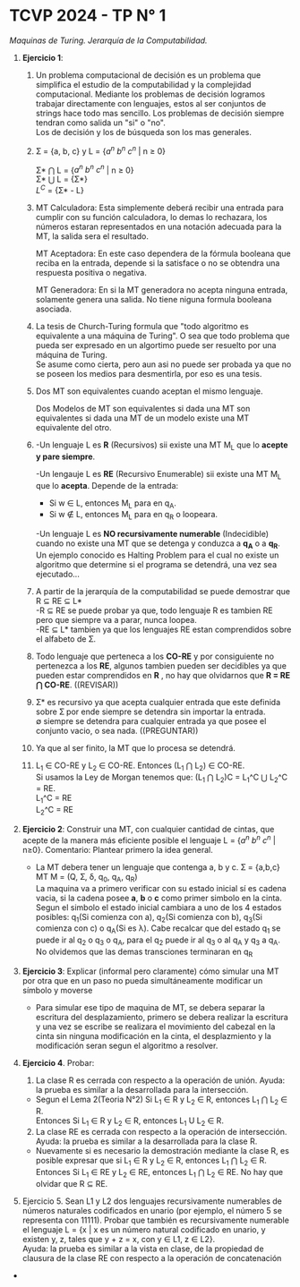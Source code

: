 # TCVP 2024 - TP N° 1 #

_Maquinas de Turing. Jerarquía de la Computabilidad._

1. **Ejercicio 1**:
    1. Un problema computacional de decisión es un problema que simplifica el estudio de la
    computabilidad y la complejidad computacional. Mediante los problemas de decisión logramos
    trabajar directamente con lenguajes, estos al ser conjuntos de strings hace todo mas sencillo. Los problemas de decisión siempre tendran como salida un "si" o "no".\
    Los de decisión y los de búsqueda son los mas generales.

    2.  Ʃ = {a, b, c} y L = {$a^n$ $b^n$ $c^n$ | n ≥ 0} 

        Ʃ* ⋂ L = {$a^n$ $b^n$ $c^n$ | n ≥ 0} \
        Ʃ* ⋃ L = {Ʃ*} \
        $L^C$ =  {Ʃ* - L}

    3.  MT Calculadora: Esta simplemente deberá recibir una entrada para cumplir con su función
        calculadora, lo demas lo rechazara, los números estaran representados en una notación
        adecuada para la MT, la salida sera el resultado.

        MT Aceptadora: En este caso dependera de la fórmula booleana que reciba en la entrada,
        depende si la satisface o no se obtendra una respuesta positiva o negativa.

        MT Generadora: En si la MT generadora no acepta ninguna entrada, solamente genera una 
        salida. No tiene niguna formula booleana asociada.

    4. La tesis de Church-Turing formula que "todo algoritmo es equivalente a una máquina de
        Turing". O sea que todo problema que pueda ser expresado en un algortimo puede ser
        resuelto por una máquina de Turing. \
        Se asume como cierta, pero aun asi no puede ser probada ya que no se poseen los medios
        para desmentirla, por eso es una tesis.

    5.  Dos MT son equivalentes cuando aceptan el mismo lenguaje.

        Dos Modelos de MT son equivalentes si dada una MT son equivalentes si dada una
        MT de un modelo existe una MT equivalente del otro.

    6.  -Un lenguaje L es **R** (Recursivos) sii existe una MT M<sub>L</sub> que lo **acepte y 
        pare siempre**.

        -Un lengauje L es **RE** (Recursivo Enumerable) sii existe una MT M<sub>L</sub> que lo
        **acepta**. Depende de la entrada:
        - Si w ∈ L, entonces M<sub>L</sub> para en q<sub>A</sub>.
        - Si w ∉ L, entonces M<sub>L</sub> para en q<sub>R</sub> o loopeara. 

        -Un lenguaje L es **NO recursivamente numerable** (Indecidible) cuando no existe 
        una MT que se detenga y conduzca a **q<sub>A</sub>** o a **q<sub>R</sub>**. \
        Un ejemplo conocido es Halting Problem para el cual no existe un algoritmo que determine si el programa se detendrá, una vez sea ejecutado...

    7. A partir de la jerarquía de la computabilidad se puede demostrar que  R ⊆ RE ⊆ L* \
        -R ⊆ RE se puede probar ya que, todo lenguaje R es tambien RE pero que siempre va a parar, nunca loopea. \
        -RE ⊆ L* tambien ya que los lenguajes RE estan comprendidos sobre el alfabeto de Ʃ.
    
    8. Todo lenguaje que perteneca a los **CO-RE** y por consiguiente no pertenezca a los **RE**, algunos tambien pueden ser decidibles ya que pueden estar comprendidos en **R** , no hay que olvidarnos que **R = RE ⋂ CO-RE**. ((REVISAR))

    9. Ʃ* es recursivo ya que acepta cualquier entrada que este definida sobre Ʃ por ende siempre se detendra sin importar la entrada.\
    ∅ siempre se detendra para cualquier entrada ya que posee el conjunto vacio, o sea nada.
    ((PREGUNTAR))

    10. Ya que al ser finito, la MT que lo procesa se detendrá.

    11. L<sub>1</sub> ∈ CO-RE y L<sub>2</sub> ∈ CO-RE. Entonces (L<sub>1</sub> ⋂ L<sub>2</sub>) ∈ CO-RE. \
    Si usamos la Ley de Morgan tenemos que:  (L<sub>1</sub> ⋂ L<sub>2</sub>)C = L<sub>1</sub>^C ⋃ L<sub>2</sub>^C = RE.\
    L<sub>1</sub>^C = RE \
    L<sub>2</sub>^C = RE 
    


2. **Ejercicio 2**: Construir una MT, con cualquier cantidad de cintas, que acepte de la manera más 
eficiente posible el lenguaje L = {$a^n$ $b^n$ $c^n$ | n≥0}. Comentario: Plantear primero la idea general. 
    - La MT debera tener un lenguaje que contenga a, b y c. Ʃ = {a,b,c}
    MT M = (Q, Ʃ, δ, q<sub>0</sub>, q<sub>A</sub>, q<sub>R</sub>)\
    La maquina va a primero verificar con su estado inicial sí es cadena vacia, si la cadena posee **a**, **b** o **c** como primer simbolo en la cinta. Segun el simbolo el estado inicial cambiara a uno de los 4 estados posibles: q<sub>1</sub>(Si comienza con a), q<sub>2</sub>(Si comienza con b), q<sub>3</sub>(Si comienza con c) o q<sub>A</sub>(Si es λ). Cabe recalcar que del estado q<sub>1</sub> se puede ir al q<sub>2</sub> o q<sub>3</sub> o q<sub>A</sub>, para el q<sub>2</sub> puede ir al q<sub>3</sub> o al q<sub>A</sub> y q<sub>3</sub> a q<sub>A</sub>. No olvidemos que las demas transciones terminaran en q<sub>R</sub>
    

3. **Ejercicio 3**: Explicar (informal pero claramente) cómo simular una MT por otra que en un paso no pueda simultáneamente modificar un símbolo y moverse
    - Para simular ese tipo de maquina de MT, se debera separar la escritura del desplazamiento, primero se debera realizar la escritura y una vez se escribe se realizara el movimiento del cabezal en la cinta sin ninguna modificación en la cinta, el desplazmiento y la modificación seran segun el algoritmo a resolver. 

4. **Ejercicio 4**. Probar: 
    1. La clase R es cerrada con respecto a la operación de unión. Ayuda: la prueba es similar a la desarrollada para la intersección. 
    - Segun el Lema 2(Teoria N°2) Si L<sub>1</sub> ∈ R y L<sub>2</sub> ∈ R, entonces L<sub>1</sub> ⋂ L<sub>2</sub> ∈ R. \
    Entonces Si L<sub>1</sub> ∈ R y L<sub>2</sub> ∈ R, entonces L<sub>1</sub> U L<sub>2</sub> ∈ R.
    2. La  clase  RE es cerrada con respecto  a  la operación  de  intersección.  Ayuda: la  prueba es similar a la desarrollada para la clase R.
    - Nuevamente si es necesario la demostración mediante la clase R, es posible expresar que si L<sub>1</sub> ∈ R y L<sub>2</sub> ∈ R, entonces L<sub>1</sub> ⋂ L<sub>2</sub> ∈ R. \
    Entonces Si L<sub>1</sub> ∈ RE y L<sub>2</sub> ∈ RE, entonces L<sub>1</sub> ⋂ L<sub>2</sub> ∈ RE. No hay que olvidar que R ⊆ RE. 

5. Ejercicio  5.  Sean  L1  y  L2  dos  lenguajes  recursivamente  numerables  de  números  naturales 
codificados en unario (por ejemplo, el número 5 se representa con 11111). Probar que también 
es recursivamente numerable el lenguaje L = {x | x es un número natural codificado en unario, y 
existen y, z, tales que y + z = x, con y ∈ L1, z ∈ L2}.  
Ayuda: la prueba es similar a la vista en clase, de la propiedad de clausura de la clase RE con 
respecto a la operación de concatenación

-
